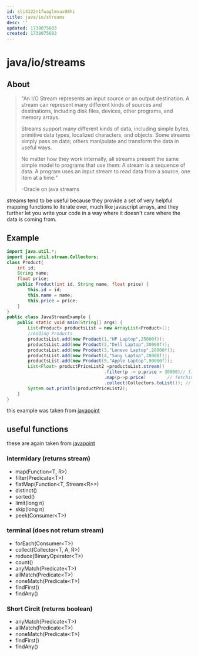 ```yaml
---
id: sli4122n1fwaglmvax08hi
title: java/io/streams
desc: ''
updated: 1738075683
created: 1738075683
---
```

# java/io/streams

## About

> "An I/O Stream represents an input source or an output destination. A stream can represent many different kinds of sources and destinations, including disk files, devices, other programs, and memory arrays.
> 
> Streams support many different kinds of data, including simple bytes, primitive data types, localized characters, and objects. Some streams simply pass on data; others manipulate and transform the data in useful ways.
> 
> No matter how they work internally, all streams present the same simple model to programs that use them: A stream is a sequence of data. A program uses an input stream to read data from a source, one item at a time:"
> 
> -Oracle on java streams

streams tend to be useful because they provide a set of very helpful
mapping functions to iterate over, much like javascript arrays,
and they further let you write your code in a way where it doesn't
care where the data is coming from.

## Example

```java
import java.util.*;  
import java.util.stream.Collectors;  
class Product{  
    int id;  
    String name;  
    float price;  
    public Product(int id, String name, float price) {  
        this.id = id;  
        this.name = name;  
        this.price = price;  
    }  
}  
public class JavaStreamExample {  
    public static void main(String[] args) {  
        List<Product> productsList = new ArrayList<Product>();  
        //Adding Products  
        productsList.add(new Product(1,"HP Laptop",25000f));  
        productsList.add(new Product(2,"Dell Laptop",30000f));  
        productsList.add(new Product(3,"Lenevo Laptop",28000f));  
        productsList.add(new Product(4,"Sony Laptop",28000f));  
        productsList.add(new Product(5,"Apple Laptop",90000f));  
        List<Float> productPriceList2 =productsList.stream()  
                                     .filter(p -> p.price > 30000)// filtering data  
                                     .map(p->p.price)        // fetching price  
                                     .collect(Collectors.toList()); // collecting as list  
        System.out.println(productPriceList2);  
    }  
}  
```

this example was taken from [javapoint](https://www.javatpoint.com/java-8-stream)


## useful functions

these are again taken from
[javapoint](https://www.javatpoint.com/java-8-stream)

### Intermidary (returns stream)

- map(Function\<T, R\>)
- filter(Predicate\<T\>)
- flatMap(Function\<T, Stream\<R\>\>)
- distinct()
- sorted()
- limit(long n)
- skip(long n)
- peek(Consumer\<T\>)

### terminal (does not return stream)
- forEach(Consumer\<T\>)
- collect(Collector\<T, A, R\>)
- reduce(BinaryOperator\<T\>)
- count()
- anyMatch(Predicate\<T\>)
- allMatch(Predicate\<T\>)
- noneMatch(Predicate\<T\>)
- findFirst()
- findAny()

### Short Circit (returns boolean)

- anyMatch(Predicate\<T\>)
- allMatch(Predicate\<T\>)
- noneMatch(Predicate\<T\>)
- findFirst()
- findAny()
